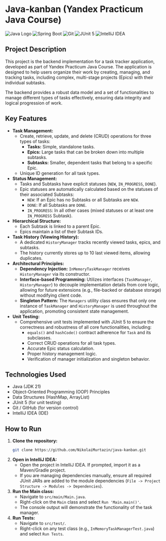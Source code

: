 # Java-kanban (Yandex Practicum Java Course)

![Java Logo](https://img.shields.io/badge/Java-ED8B00?style=for-the-badge&logo=openjdk&logoColor=white)
![Spring Boot](https://img.shields.io/badge/Spring_Boot-F2F4F9?style=for-the-badge&logo=spring-boot)
![Git](https://img.shields.io/badge/Git-F05032?style=for-the-badge&logo=git&logoColor=white)
![JUnit 5](https://img.shields.io/badge/JUnit5-25A162?style=for-the-badge&logo=junit5&logoColor=white)
![IntelliJ IDEA](https://img.shields.io/badge/IntelliJ_IDEA-000000?style=for-the-badge&logo=intellij-idea&logoColor=white)

## Project Description

This project is the backend implementation for a task tracker application, developed as part of Yandex Practicum Java Course. The application is designed to help users organize their work by creating, managing, and tracking tasks, including complex, multi-stage projects (Epics) with their individual subtasks.

The backend provides a robust data model and a set of functionalities to manage different types of tasks effectively, ensuring data integrity and logical progression of work.

## Key Features

* **Task Management:**
    * Create, retrieve, update, and delete (CRUD) operations for three types of tasks:
        * **Tasks:** Simple, standalone tasks.
        * **Epics:** Large tasks that can be broken down into multiple subtasks.
        * **Subtasks:** Smaller, dependent tasks that belong to a specific Epic.
    * Unique ID generation for all task types.
* **Status Management:**
    * Tasks and Subtasks have explicit statuses (`NEW`, `IN_PROGRESS`, `DONE`).
    * Epic statuses are automatically calculated based on the statuses of their associated Subtasks:
        * `NEW`: If an Epic has no Subtasks or all Subtasks are `NEW`.
        * `DONE`: If all Subtasks are `DONE`.
        * `IN_PROGRESS`: In all other cases (mixed statuses or at least one `IN_PROGRESS` Subtask).
* **Hierarchical Structure:**
    * Each Subtask is linked to a parent Epic.
    * Epics maintain a list of their Subtask IDs.
* **Task History (Viewing History):**
    * A dedicated `HistoryManager` tracks recently viewed tasks, epics, and subtasks.
    * The history currently stores up to 10 last viewed items, allowing duplicates.
* **Architectural Principles:**
    * **Dependency Injection:** `InMemoryTaskManager` receives `HistoryManager` via its constructor.
    * **Interface-based Programming:** Utilizes interfaces (`TaskManager`, `HistoryManager`) to decouple implementation details from core logic, allowing for future extensions (e.g., file-backed or database storage) without modifying client code.
    * **Singleton Pattern:** The `Managers` utility class ensures that only one instance of `TaskManager` and `HistoryManager` is used throughout the application, promoting consistent state management.
* **Unit Testing:**
    * Comprehensive unit tests implemented with JUnit 5 to ensure the correctness and robustness of all core functionalities, including:
        * `equals()` and `hashCode()` contract adherence for `Task` and its subclasses.
        * Correct CRUD operations for all task types.
        * Accurate Epic status calculation.
        * Proper history management logic.
        * Verification of manager initialization and singleton behavior.

## Technologies Used

* Java (JDK 21)
* Object-Oriented Programming (OOP) Principles
* Data Structures (HashMap, ArrayList)
* JUnit 5 (for unit testing)
* Git / GitHub (for version control)
* IntelliJ IDEA (IDE)

## How to Run

1.  **Clone the repository:**
    ```bash
    git clone https://github.com/NikolaiMurtazin/java-kanban.git
    ```
2.  **Open in IntelliJ IDEA:**
    * Open the project in IntelliJ IDEA. If prompted, import it as a Maven/Gradle project.
    * If you are managing dependencies manually, ensure all required JUnit JARs are added to the module dependencies (`File -> Project Structure -> Modules -> Dependencies`).
3.  **Run the Main class:**
    * Navigate to `src/main/Main.java`.
    * Right-click on the `Main` class and select `Run 'Main.main()'`.
    * The console output will demonstrate the functionality of the task manager.
4.  **Run Tests:**
    * Navigate to `src/test/`.
    * Right-click on any test class (e.g., `InMemoryTaskManagerTest.java`) and select `Run Tests`.
